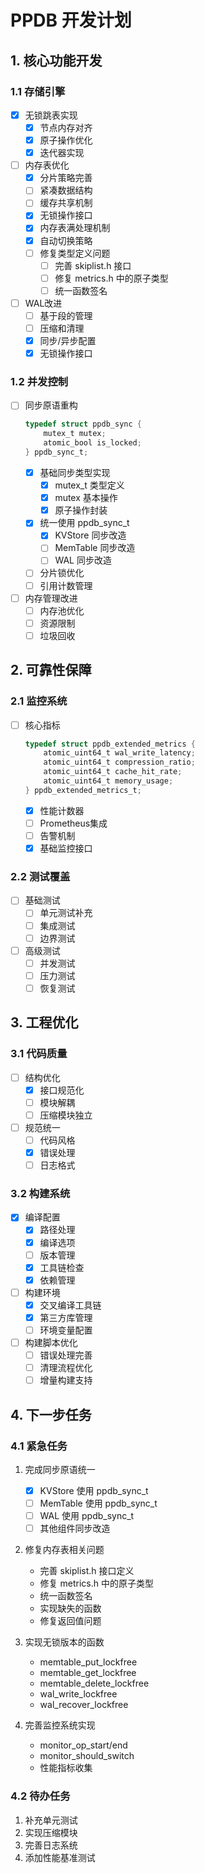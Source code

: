 # PPDB 开发计划

## 1. 核心功能开发

### 1.1 存储引擎
- [x] 无锁跳表实现
  - [x] 节点内存对齐
  - [x] 原子操作优化
  - [x] 迭代器实现

- [ ] 内存表优化
  - [x] 分片策略完善
  - [ ] 紧凑数据结构
  - [ ] 缓存共享机制
  - [x] 无锁操作接口
  - [x] 内存表满处理机制
  - [x] 自动切换策略
  - [ ] 修复类型定义问题
    - [ ] 完善 skiplist.h 接口
    - [ ] 修复 metrics.h 中的原子类型
    - [ ] 统一函数签名

- [ ] WAL改进
  - [ ] 基于段的管理
  - [ ] 压缩和清理
  - [x] 同步/异步配置
  - [x] 无锁操作接口

### 1.2 并发控制
- [ ] 同步原语重构
  ```c
  typedef struct ppdb_sync {
      mutex_t mutex;
      atomic_bool is_locked;
  } ppdb_sync_t;
  ```
  - [x] 基础同步类型实现
    - [x] mutex_t 类型定义
    - [x] mutex 基本操作
    - [x] 原子操作封装
  - [x] 统一使用 ppdb_sync_t
    - [x] KVStore 同步改造
    - [ ] MemTable 同步改造
    - [ ] WAL 同步改造
  - [ ] 分片锁优化
  - [ ] 引用计数管理

- [ ] 内存管理改进
  - [ ] 内存池优化
  - [ ] 资源限制
  - [ ] 垃圾回收

## 2. 可靠性保障

### 2.1 监控系统
- [ ] 核心指标
  ```c
  typedef struct ppdb_extended_metrics {
      atomic_uint64_t wal_write_latency;
      atomic_uint64_t compression_ratio;
      atomic_uint64_t cache_hit_rate;
      atomic_uint64_t memory_usage;
  } ppdb_extended_metrics_t;
  ```
  - [x] 性能计数器
  - [ ] Prometheus集成
  - [ ] 告警机制
  - [x] 基础监控接口

### 2.2 测试覆盖
- [ ] 基础测试
  - [ ] 单元测试补充
  - [ ] 集成测试
  - [ ] 边界测试

- [ ] 高级测试
  - [ ] 并发测试
  - [ ] 压力测试
  - [ ] 恢复测试

## 3. 工程优化

### 3.1 代码质量
- [ ] 结构优化
  - [x] 接口规范化
  - [ ] 模块解耦
  - [ ] 压缩模块独立

- [ ] 规范统一
  - [ ] 代码风格
  - [x] 错误处理
  - [ ] 日志格式

### 3.2 构建系统
- [x] 编译配置
  - [x] 路径处理
  - [x] 编译选项
  - [ ] 版本管理
  - [x] 工具链检查
  - [x] 依赖管理

- [ ] 构建环境
  - [x] 交叉编译工具链
  - [x] 第三方库管理
  - [ ] 环境变量配置

- [ ] 构建脚本优化
  - [ ] 错误处理完善
  - [ ] 清理流程优化
  - [ ] 增量构建支持

## 4. 下一步任务

### 4.1 紧急任务
1. 完成同步原语统一
   - [x] KVStore 使用 ppdb_sync_t
   - [ ] MemTable 使用 ppdb_sync_t
   - [ ] WAL 使用 ppdb_sync_t
   - [ ] 其他组件同步改造

2. 修复内存表相关问题
   - 完善 skiplist.h 接口定义
   - 修复 metrics.h 中的原子类型
   - 统一函数签名
   - 实现缺失的函数
   - 修复返回值问题

3. 实现无锁版本的函数
   - memtable_put_lockfree
   - memtable_get_lockfree
   - memtable_delete_lockfree
   - wal_write_lockfree
   - wal_recover_lockfree

4. 完善监控系统实现
   - monitor_op_start/end
   - monitor_should_switch
   - 性能指标收集

### 4.2 待办任务
1. 补充单元测试
2. 实现压缩模块
3. 完善日志系统
4. 添加性能基准测试
